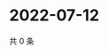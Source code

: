 # 2022-07-12

共 0 条

<!-- BEGIN WEIBO -->
<!-- 最后更新时间 Tue Jul 12 2022 00:27:50 GMT+0800 (China Standard Time) -->

<!-- END WEIBO -->
